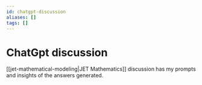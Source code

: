 ```yaml
---
id: chatgpt-discussion
aliases: []
tags: []
---
```


# ChatGpt discussion

[[jet-mathematical-modeling|JET Mathematics]] discussion has my prompts and insights of the answers generated.
